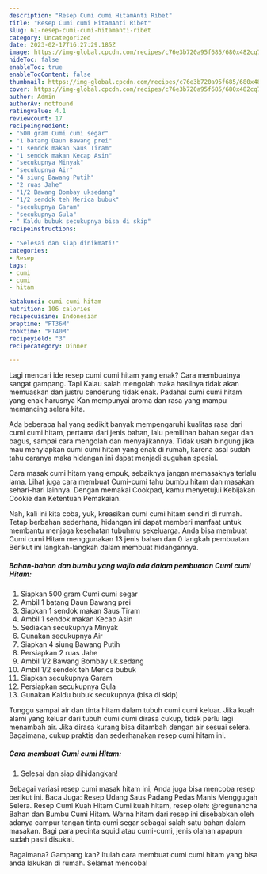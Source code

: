 ```yaml
---
description: "Resep Cumi cumi HitamAnti Ribet"
title: "Resep Cumi cumi HitamAnti Ribet"
slug: 61-resep-cumi-cumi-hitamanti-ribet
category: Uncategorized
date: 2023-02-17T16:27:29.185Z
image: https://img-global.cpcdn.com/recipes/c76e3b720a95f685/680x482cq70/cumi-cumi-hitam-foto-resep-utama.jpg
hideToc: false
enableToc: true
enableTocContent: false
thumbnail: https://img-global.cpcdn.com/recipes/c76e3b720a95f685/680x482cq70/cumi-cumi-hitam-foto-resep-utama.jpg
cover: https://img-global.cpcdn.com/recipes/c76e3b720a95f685/680x482cq70/cumi-cumi-hitam-foto-resep-utama.jpg
author: Admin
authorAv: notfound
ratingvalue: 4.1
reviewcount: 17
recipeingredient:
- "500 gram Cumi cumi segar"
- "1 batang Daun Bawang prei"
- "1 sendok makan Saus Tiram"
- "1 sendok makan Kecap Asin"
- "secukupnya Minyak"
- "secukupnya Air"
- "4 siung Bawang Putih"
- "2 ruas Jahe"
- "1/2 Bawang Bombay uksedang"
- "1/2 sendok teh Merica bubuk"
- "secukupnya Garam"
- "secukupnya Gula"
- " Kaldu bubuk secukupnya bisa di skip"
recipeinstructions:

- "Selesai dan siap dinikmati!"
categories:
- Resep
tags:
- cumi
- cumi
- hitam

katakunci: cumi cumi hitam 
nutrition: 106 calories
recipecuisine: Indonesian
preptime: "PT36M"
cooktime: "PT40M"
recipeyield: "3"
recipecategory: Dinner

---
```



Lagi mencari ide resep cumi cumi hitam yang enak? Cara membuatnya sangat gampang. Tapi Kalau salah mengolah maka hasilnya tidak akan memuaskan dan justru cenderung tidak enak. Padahal cumi cumi hitam yang enak harusnya Kan mempunyai aroma dan rasa yang mampu memancing selera kita.


Ada beberapa hal yang sedikit banyak mempengaruhi kualitas rasa dari cumi cumi hitam, pertama dari jenis bahan, lalu pemilihan bahan segar dan bagus, sampai cara mengolah dan menyajikannya. Tidak usah bingung jika mau menyiapkan cumi cumi hitam yang enak di rumah, karena asal sudah tahu caranya maka hidangan ini dapat menjadi suguhan spesial.

Cara masak cumi hitam yang empuk, sebaiknya jangan memasaknya terlalu lama. Lihat juga cara membuat Cumi-cumi tahu bumbu hitam dan masakan sehari-hari lainnya. Dengan memakai Cookpad, kamu menyetujui Kebijakan Cookie dan Ketentuan Pemakaian.


Nah, kali ini kita coba, yuk, kreasikan cumi cumi hitam sendiri di rumah. Tetap berbahan sederhana, hidangan ini dapat memberi manfaat untuk membantu menjaga kesehatan tubuhmu sekeluarga. Anda bisa membuat Cumi cumi Hitam menggunakan 13 jenis bahan dan 0 langkah pembuatan. Berikut ini langkah-langkah dalam membuat hidangannya.

<!--inarticleads1-->

##### Bahan-bahan dan bumbu yang wajib ada dalam pembuatan Cumi cumi Hitam:

1. Siapkan 500 gram Cumi cumi segar
1. Ambil 1 batang Daun Bawang prei
1. Siapkan 1 sendok makan Saus Tiram
1. Ambil 1 sendok makan Kecap Asin
1. Sediakan secukupnya Minyak
1. Gunakan secukupnya Air
1. Siapkan 4 siung Bawang Putih
1. Persiapkan 2 ruas Jahe
1. Ambil 1/2 Bawang Bombay uk.sedang
1. Ambil 1/2 sendok teh Merica bubuk
1. Siapkan secukupnya Garam
1. Persiapkan secukupnya Gula
1. Gunakan  Kaldu bubuk secukupnya (bisa di skip)


Tunggu sampai air dan tinta hitam dalam tubuh cumi cumi keluar. Jika kuah alami yang keluar dari tubuh cumi cumi dirasa cukup, tidak perlu lagi menambah air. Jika dirasa kurang bisa ditambah dengan air sesuai selera. Bagaimana, cukup praktis dan sederhanakan resep cumi hitam ini. 

<!--inarticleads2-->

##### Cara membuat Cumi cumi Hitam:


1. Selesai dan siap dihidangkan!

Sebagai variasi resep cumi masak hitam ini, Anda juga bisa mencoba resep berikut ini. Baca Juga: Resep Udang Saus Padang Pedas Manis Menggugah Selera. Resep Cumi Kuah Hitam Cumi kuah hitam, resep oleh: @regunancha Bahan dan Bumbu Cumi Hitam. Warna hitam dari resep ini disebabkan oleh adanya campur tangan tinta cumi segar sebagai salah satu bahan dalam masakan. Bagi para pecinta squid atau cumi-cumi, jenis olahan apapun sudah pasti disukai. 

Bagaimana? Gampang kan? Itulah cara membuat cumi cumi hitam yang bisa anda lakukan di rumah. Selamat mencoba!
